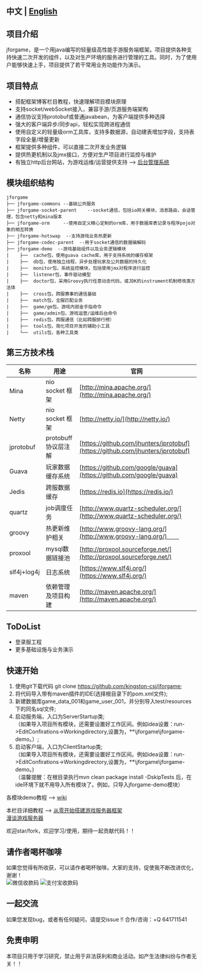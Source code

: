 ﻿  ## 中文 | [English](README_EN.md)  

  ## 项目介绍　　
  jforgame，是一个用java编写的轻量级高性能手游服务端框架。项目提供各种支持快速二次开发的组件，以及对生产环境的服务进行管理的工具。同时，为了使用户能够快速上手，项目提供了若干常用业务功能作为演示。

  ## 项目特点  
  * 搭配框架博客栏目教程，快速理解项目模块原理  
  * 支持socket/webSocket接入，兼容手游/页游服务端架构  
  * 通信协议支持protobuf或普通javabean，为客户端提供多种选择  
  * 强大的客户端异步/同步api，轻松实现跨进程通信
  * 使用自定义的轻量级orm工具库，支持多数据源，自动建表增加字段，支持表字段全量/增量更新
  * 框架提供多种组件，可以直接二次开发业务逻辑  
  * 提供热更机制以及jmx接口，方便对生产项目进行监控与维护
  * 有独立http后台网站，为游戏运维/运营提供支持  --> [后台管理系统](https://github.com/kingston-csj/gamekeeper)  


  ## 模块组织结构  
  ``` 
  jforgame
  ├── jforgame-commons --基础公共服务  
  ├── jforgame-socket-parent    --socket通信，包括io网关模块，消息路由，会话管理，包含netty和mina版本      
  ├── jforgame-orm     --使用自定义精心定制的orm库，用于数据库表记录与程序pojo对象的相互转换        
  ├── jforgame-hotswap  --支持游戏业务热更新
  ├── jforgame-codec-parent  --用于socket通信的数据编解码  
  ├── jforgame-demo  --游戏基础组件以及业务逻辑模块  
  |    ├──  cache包，使用guava cache库，用于支持系统的缓存框架    
  |    ├──  db包，使用独立线程，异步处理玩家及公共数据的持久化  
  |    ├──  monitor包，系统监控模块，包括使用jmx对程序进行监控  
  |    ├──  listener包，事件驱动模型  
  |    ├──  doctor包，采用Groovy执行任意动态代码，或JDK的instrument机制修改类方法体 
  |    ├──  cross包，跨服赛事的通信基础 
  |    ├──  match包，全服匹配业务 
  |    ├──  game/gm包，游戏内部金手指命令
  |    ├──  game/admin包，游戏运营/运维后台命令  
  |    ├──  redis包，跨服通信（比如跨服排行榜）  
  |    ├──  tools包，简化项目开发的辅助小工具  
  |    └──  utils包，各种工具类    
  ```


  ## 第三方技术栈 
  名称 | 用途 | 官网  
  ----|------|----     
  Mina | nio socket 框架 | [http://mina.apache.org/](http://mina.apache.org/)  
  Netty | nio socket 框架 | [http://netty.io/](http://netty.io/)   
  jprotobuf | protobuff协议层注解 | [https://github.com/jhunters/jprotobuf](https://github.com/jhunters/jprotobuf)  
  Guava | 玩家数据缓存系统 | [https://github.com/google/guava](https://github.com/google/guava)  
  Jedis | 跨服数据缓存 | [https://redis.io](https://redis.io/)  
  quartz | job调度任务 | [http://www.quartz-scheduler.org/](http://www.quartz-scheduler.org/) 
  groovy | 热更新维护相关 | [http://www.groovy-lang.org/](http://www.groovy-lang.org/)　　  
  proxool | mysql数据链接池 | [http://proxool.sourceforge.net/](http://proxool.sourceforge.net/)   
  slf4j+log4j | 日志系统 | [https://www.slf4j.org/](https://www.slf4j.org/)  
  maven | 依赖管理及项目构建 | [http://maven.apache.org/](http://maven.apache.org/)  


  ## ToDoList    
  * 登录服工程  
  * 更多基础设施与业务演示  


  ## 快速开始  
  1. 使用git下载代码 git clone https://github.com/kingston-csj/jforgame;  
  2. 将代码导入带有maven插件的IDE(选择根目录下的pom.xml文件);  
  3. 新建数据库game_data_001和game_user_001，并分别导入test/resources下的同名sql文件;  
  4. 启动服务端，入口为ServerStartup类;    
  （如果导入项目所有模块，还需要设置好工作区间。例如idea设置：run->EditConfirations->Workingdirectory,设置为，**\jforgame\jforgame-demo。）;  
  5. 启动客户端，入口为ClientStartup类;  
  （如果导入项目所有模块，还需要设置好工作区间。例如idea设置：run->EditConfirations->Workingdirectory,设置为，**\jforgame\jforgame-demo。)  
  （温馨提醒：在根目录执行mvn clean package install -DskipTests 后，在ide环境下就不用导入所有模块了。例如，只导入jforgame-demo模块）


  各模块demo教程 --> [wiki](https://github.com/kingston-csj/jforgame/wiki/Examples)  

  本栏目详细教程 -->  [从零开始搭建游戏服务器框架](https://blog.csdn.net/littleschemer/category_9269220.html)  
                    [漫谈游戏服务器](https://blog.csdn.net/littleschemer/category_12576391.html)


  欢迎star/fork，欢迎学习/使用，期待一起贡献代码！！
  
  ## 请作者喝杯咖啡
  如果您觉得有所收获，可以请作者喝杯咖啡。大家的支持，促使我不断改进优化，谢谢！  
   ![](/screenshots/wx.png "微信收款码")
   ![](/screenshots/zfb.jpg "支付宝收款码")

  ## 一起交流
  如果您发现bug，或者有任何疑问，请提交issue !!
  合作/咨询：+Q 641711541

   ## 免责申明
   本项目只用于学习研究，禁止用于非法获利和商业活动。如产生法律纠纷与作者无关！！
